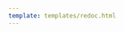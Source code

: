 ```yaml
---
template: templates/redoc.html
---
```


<redoc spec-url='{{base_path}}/catalogs/backoffice-api.yaml'></redoc>
<script src="https://cdn.jsdelivr.net/npm/redoc@next/bundles/redoc.standalone.js"> </script>
